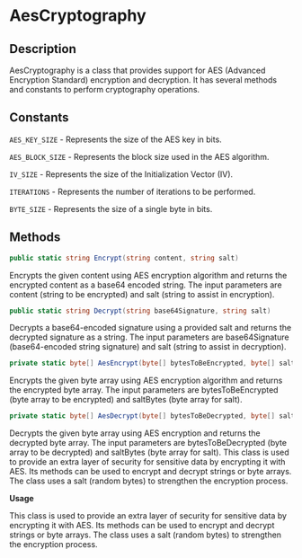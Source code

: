 # AesCryptography


## Description
AesCryptography is a class that provides support for AES (Advanced Encryption Standard) encryption and decryption. It has several methods and constants to perform cryptography operations.

## Constants
`AES_KEY_SIZE` - Represents the size of the AES key in bits.

`AES_BLOCK_SIZE` - Represents the block size used in the AES algorithm.

`IV_SIZE` - Represents the size of the Initialization Vector (IV).

`ITERATIONS` - Represents the number of iterations to be performed.

`BYTE_SIZE` - Represents the size of a single byte in bits.

## Methods

```csharp
public static string Encrypt(string content, string salt)
```
Encrypts the given content using AES encryption algorithm and returns the encrypted content as a base64 encoded string. The input parameters are content (string to be encrypted) and salt (string to assist in encryption).

```csharp
public static string Decrypt(string base64Signature, string salt)
```
Decrypts a base64-encoded signature using a provided salt and returns the decrypted signature as a string. The input parameters are base64Signature (base64-encoded string signature) and salt (string to assist in decryption).

```csharp
private static byte[] AesEncrypt(byte[] bytesToBeEncrypted, byte[] saltBytes)
```
Encrypts the given byte array using AES encryption algorithm and returns the encrypted byte array. The input parameters are bytesToBeEncrypted (byte array to be encrypted) and saltBytes (byte array for salt).

```csharp
private static byte[] AesDecrypt(byte[] bytesToBeDecrypted, byte[] saltBytes)
```
Decrypts the given byte array using AES encryption and returns the decrypted byte array. The input parameters are bytesToBeDecrypted (byte array to be decrypted) and saltBytes (byte array for salt).
This class is used to provide an extra layer of security for sensitive data by encrypting it with AES. Its methods can be used to encrypt and decrypt strings or byte arrays. The class uses a salt (random bytes) to strengthen the encryption process.

**Usage**

This class is used to provide an extra layer of security for sensitive data by encrypting it with AES. Its methods can be used to encrypt and decrypt strings or byte arrays. The class uses a salt (random bytes) to strengthen the encryption process.